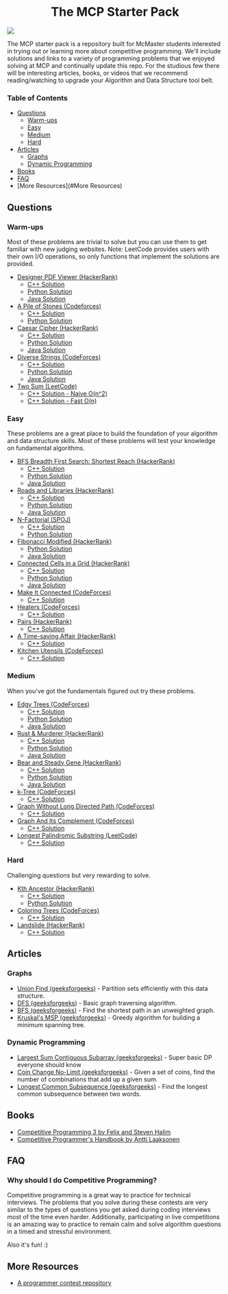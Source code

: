 

<h1 align="center"> The MCP Starter Pack</h1>
<img src="images/big_logo.png"/>

The MCP starter pack is a repository built for McMaster students interested in trying out or learning more about competitive programming. We'll include solutions and links to a variety of programming problems that we enjoyed solving at MCP and continually update this repo. For the studious few there will be interesting articles, books, or videos that we recommend reading/watching to upgrade your Algorithm and Data Structure tool belt. 

### Table of Contents

- [Questions](#Questions)
     - [Warm-ups](#Warm-ups)
     - [Easy](#Easy)
     - [Medium](#Medium)
     - [Hard](#Hard)
- [Articles](#Articles)
    - [Graphs](#Graphs)
    - [Dynamic Programming](#Dynammic-Programming)
- [Books](#Books)
- [FAQ](#FAQ)
- [More Resources](#More Resources)

## Questions

### Warm-ups 

Most of these problems are trivial to solve but you can use them to get familiar with new judging websites. 
Note: LeetCode provides users with their own I/O operations, so only functions that implement the solutions are provided.

- [Designer PDF Viewer (HackerRank)](https://www.hackerrank.com/challenges/designer-pdf-viewer/problem)
    - [C++ Solution](https://github.com/le-michael/mcp-starter-pack/blob/master/solutions/designer_pdf_viewer/sol.cpp)
    - [Python Solution](https://github.com/le-michael/mcp-starter-pack/blob/master/solutions/designer_pdf_viewer/sol.py)
    - [Java Solution](https://github.com/le-michael/mcp-starter-pack/blob/master/solutions/designer_pdf_viewer/sol.java)
- [A Pile of Stones (Codeforces)](https://codeforces.com/contest/1159/problem/A)
    - [C++ Solution](https://github.com/le-michael/mcp-starter-pack/blob/master/solutions/a_pile_of_stones/sol.cpp)
    - [Python Solution](https://github.com/le-michael/mcp-starter-pack/blob/master/solutions/a_pile_of_stones/sol.py)
- [Caesar Cipher (HackerRank)](https://www.hackerrank.com/challenges/caesar-cipher-1/problem)
    - [C++ Solution](https://github.com/le-michael/mcp-starter-pack/blob/master/solutions/caesar_cipher/sol.cpp)
    - [Python Solution](https://github.com/le-michael/mcp-starter-pack/blob/master/solutions/caesar_cipher/sol.py)
    - [Java Solution](https://github.com/le-michael/mcp-starter-pack/blob/master/solutions/caesar_cipher/sol.java)
- [Diverse Strings (CodeForces)](https://codeforces.com/contest/1144/problem/A)
    - [C++ Solution](https://github.com/le-michael/mcp-starter-pack/blob/master/solutions/diverse_strings/sol.cpp)
    - [Python Solution](https://github.com/le-michael/mcp-starter-pack/blob/master/solutions/diverse_strings/sol.py)
    - [Java Solution](https://github.com/le-michael/mcp-starter-pack/blob/master/solutions/diverse_strings/sol.java)
- [Two Sum (LeetCode)](https://leetcode.com/problems/two-sum)
    - [C++ Solution - Naive O(n^2)](https://github.com/le-michael/mcp-starter-pack/blob/master/solutions/two_sum/solA.cpp)
    - [C++ Solution - Fast O(n)](https://github.com/le-michael/mcp-starter-pack/blob/master/solutions/two_sum/solB.cpp)

### Easy

These problems are a great place to build the foundation of your algorithm and data structure skills. Most of these problems will test your knowledge on fundamental algorithms.

- [BFS Breadth First Search: Shortest Reach (HackerRank)](https://www.hackerrank.com/challenges/bfsshortreach/problem)
    - [C++ Solution](https://github.com/le-michael/mcp-starter-pack/blob/master/solutions/breadth_first_search_shortest_reach/sol.cpp)
    - [Python Solution](https://github.com/le-michael/mcp-starter-pack/blob/master/solutions/breadth_first_search_shortest_reach/sol.py)
    - [Java Solution](https://github.com/le-michael/mcp-starter-pack/blob/master/solutions/breadth_first_search_shortest_reach/sol.java)
- [Roads and Libraries (HackerRank)](https://www.hackerrank.com/challenges/torque-and-development/problem)
    - [C++ Solution](https://github.com/le-michael/mcp-starter-pack/blob/master/solutions/roads_and_libs/sol.cpp)
    - [Python Solution](https://github.com/le-michael/mcp-starter-pack/blob/master/solutions/roads_and_libs/sol.py)
    - [Java Solution](https://github.com/le-michael/mcp-starter-pack/blob/master/solutions/roads_and_libs/sol.java)
- [N-Factorial (SPOJ)](https://www.spoj.com/problems/NFACTOR/)
    - [C++ Solution](https://github.com/le-michael/mcp-starter-pack/blob/master/solutions/n_factorful/sol.cpp)
    - [Python Solution](https://github.com/le-michael/mcp-starter-pack/blob/master/solutions/n_factorful/sol.py)
- [Fibonacci Modified (HackerRank)](https://www.hackerrank.com/challenges/fibonacci-modified/problem)
    - [Python Solution](https://github.com/le-michael/mcp-starter-pack/blob/master/solutions/fibonacci_modified/sol.py)
    - [Java Solution](https://github.com/le-michael/mcp-starter-pack/blob/master/solutions/fibonacci_modified/sol.java)
- [Connected Cells in a Grid (HackerRank)](https://www.hackerrank.com/challenges/connected-cell-in-a-grid/problem)
    - [C++ Solution](https://github.com/le-michael/mcp-starter-pack/blob/master/solutions/connected_grid/sol.cpp)
    - [Python Solution](https://github.com/le-michael/mcp-starter-pack/blob/master/solutions/connected_grid/sol.py)
    - [Java Solution](https://github.com/le-michael/mcp-starter-pack/blob/master/solutions/connected_grid/sol.java)
- [Make It Connected (CodeForces)](https://codeforces.com/contest/1095/problem/F)
    - [C++ Solution](https://github.com/le-michael/mcp-starter-pack/blob/master/solutions/make_it_connected/sol.cpp)
- [Heaters (CodeForces)](https://codeforces.com/contest/1066/problem/B)
    - [C++ Solution](https://github.com/le-michael/mcp-starter-pack/blob/master/solutions/heaters/sol.cpp)
- [Pairs (HackerRank)](https://www.hackerrank.com/challenges/pairs/problem)
    - [C++ Solution](https://github.com/le-michael/mcp-starter-pack/blob/master/solutions/pairs/sol.cpp)
- [A Time-saving Affair (HackerRank)](https://www.hackerrank.com/contests/w38/challenges/a-time-saving-affair)
    - [C++ Solution](https://github.com/le-michael/mcp-starter-pack/blob/master/solutions/a_time_saving_affair/sol.cpp)
- [Kitchen Utensils (CodeForces)](https://codeforces.com/contest/1032/problem/A)
    - [C++ Solution](https://github.com/le-michael/mcp-starter-pack/blob/master/solutions/kitchen_utensils/sol.cpp)

### Medium

When you've got the fundamentals figured out try these problems.
- [Edgy Trees (CodeForces)](https://codeforces.com/contest/1139/problem/C)
    - [C++ Solution](https://github.com/le-michael/mcp-starter-pack/blob/master/solutions/edgy_trees/sol.cpp)
    - [Python Solution](https://github.com/le-michael/mcp-starter-pack/blob/master/solutions/edgy_trees/sol.py)
    - [Java Solution](https://github.com/le-michael/mcp-starter-pack/blob/master/solutions/edgy_trees/sol.java)
- [Rust & Murderer (HackerRank)](https://www.hackerrank.com/challenges/rust-murderer/problem)
    - [C++ Solution](https://github.com/le-michael/mcp-starter-pack/blob/master/solutions/rust_murderer/sol.cpp)
    - [Python Solution](https://github.com/le-michael/mcp-starter-pack/blob/master/solutions/rust_murderer/sol.py)
    - [Java Solution](https://github.com/le-michael/mcp-starter-pack/blob/master/solutions/rust_murderer/sol.java)
- [Bear and Steady Gene (HackerRank)](https://www.hackerrank.com/challenges/bear-and-steady-gene/problem)
    - [C++ Solution](https://github.com/le-michael/mcp-starter-pack/blob/master/solutions/bear_and_steady_gene/sol.cpp)
    - [Python Solution](https://github.com/le-michael/mcp-starter-pack/blob/master/solutions/bear_and_steady_gene/sol.py)
    - [Java Solution](https://github.com/le-michael/mcp-starter-pack/blob/master/solutions/bear_and_steady_gene/sol.java)
- [k-Tree (CodeForces)](https://codeforces.com/problemset/problem/431/C)
    - [C++ Solution](https://github.com/le-michael/mcp-starter-pack/blob/master/solutions/k-tree/sol.cpp)
- [Graph Without Long Directed Path (CodeForces)](https://codeforces.com/problemset/problem/1144/F)
    - [C++ Solution](https://github.com/le-michael/mcp-starter-pack/blob/master/solutions/graph_without_long_directed_path/sol.cpp)
- [Graph And Its Complement (CodeForces)](https://codeforces.com/contest/990/problem/D)
    - [C++ Solution](https://github.com/le-michael/mcp-starter-pack/blob/master/solutions/graph_and_its_complement/sol.cpp)
- [Longest Palindromic Substring (LeetCode)](https://leetcode.com/problems/longest-palindromic-substring)
    - [C++ Solution](https://github.com/le-michael/mcp-starter-pack/blob/master/solutions/longest_palindromic_substring/sol.cpp)

### Hard

Challenging questions but very rewarding to solve. 

- [Kth Ancestor (HackerRank)](https://www.hackerrank.com/challenges/kth-ancestor/problem)
    - [C++ Solution](https://github.com/le-michael/mcp-starter-pack/blob/master/solutions/kth_ancestor/sol2.cpp)
    - [Python Solution](https://github.com/le-michael/mcp-starter-pack/blob/master/solutions/kth_ancestor/sol.py)
- [Coloring Trees (CodeForces)](https://codeforces.com/problemset/problem/711/C)
    - [C++ Solution](https://github.com/le-michael/mcp-starter-pack/blob/master/solutions/coloring_trees/sol.cpp)
- [Landslide (HackerRank)](https://www.hackerrank.com/contests/world-codesprint-13/challenges/landslide)
    - [C++ Solution](https://github.com/le-michael/mcp-starter-pack/blob/master/solutions/landslide/sol.cpp)

## Articles
### Graphs
-
  [Union Find (geeksforgeeks)](https://www.geeksforgeeks.org/union-find-algorithm-set-2-union-by-rank/) - Partition sets efficiently with this data structure. 
- [DFS (geeksforgeeks)](https://www.geeksforgeeks.org/depth-first-search-or-dfs-for-a-graph/) - Basic graph traversing algorithm.
- [BFS (geeksforgeeks)](https://www.geeksforgeeks.org/breadth-first-search-or-bfs-for-a-graph/) - Find the shortest path in an unweighted graph.
- [Kruskal's MSP (geeksforgeeks)](https://www.geeksforgeeks.org/kruskals-minimum-spanning-tree-algorithm-greedy-algo-2/) - Greedy algorithm for building a minimum spanning tree.
### Dynamic Programming
- [Largest Sum Contiguous Subarray (geeksforgeeks)](https://www.geeksforgeeks.org/largest-sum-contiguous-subarray/) - Super basic DP everyone should know
- [Coin Change No-Limit (geeksforgeeks)](https://www.geeksforgeeks.org/coin-change-dp-7/) - Given a set of coins, find the number of combinations that add up a given sum.
- [Longest Common Subsequence (geeksforgeeks)](https://www.geeksforgeeks.org/longest-common-subsequence-dp-4/) - Find the longest common subsequence between two words.

## Books
- [Competitive Programming 3 by Felix and Steven Halim](https://github.com/vedic-partap/Codes/blob/master/books/Competitive%20Programming%203.pdf)
- [Competitive Programmer's Handbook by Antti Laaksonen](https://cses.fi/book/book.pdf)
## FAQ

### Why should I do Competitive Programming?

Competitive programming is a great way to practice for technical interviews. The problems that you solve during these contests are very similar to the types of questions you get asked during coding interviews most of the time even harder. Additionally, participating in live competitions is an amazing way to practice to remain calm and solve algorithm questions in a timed and stressful environment.

Also it's fun! :)

## More Resources
 - [A programmer contest repository](https://github.com/PradCoder/Programming-Contests)
